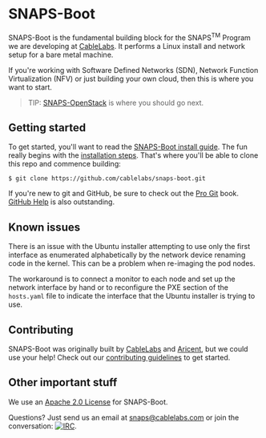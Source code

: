 # SNAPS-Boot

SNAPS-Boot is the fundamental building block for the SNAPS<sup>TM</sup> Program
we are developing at [CableLabs](http://cablelabs.com/). It performs a Linux
install and network setup for a bare metal machine.

If you're working with Software Defined Networks (SDN), Network
Function Virtualization (NFV) or just building your own cloud, then this is
where you want to start.

> TIP: [SNAPS-OpenStack](https://github.com/cablelabs/snaps-openstack) is where you
should go next.

## Getting started

To get started, you'll want to read the [SNAPS-Boot install
guide](doc/source/install/install.md). The fun really begins with the
[installation
steps](https://github.com/cablelabs/snaps-boot/blob/master/doc/source/install/install.md#4-installation-steps).
That's where you'll be able to clone this repo and commence building:

```
$ git clone https://github.com/cablelabs/snaps-boot.git
```

If you're new to git and GitHub, be sure to check out the [Pro
Git](https://git-scm.com/book/en/v2) book. [GitHub
Help](https://help.github.com/) is also outstanding.

## Known issues

There is an issue with the Ubuntu installer attempting to use only the first
interface as enumerated alphabetically by the network device renaming code in
the kernel. This can be a problem when re-imaging the pod nodes.

The workaround is to connect a monitor to each node and set up the network
interface by hand or to reconfigure the PXE section of the `hosts.yaml` file to
indicate the interface that the Ubuntu installer is trying to use.

## Contributing

SNAPS-Boot was originally built by [CableLabs](http://cablelabs.com/) and
[Aricent](https://www.aricent.com/), but we could use your help! Check out our
[contributing guidelines](CONTRIBUTING.md) to get started.

## Other important stuff

We use an [Apache 2.0 License](LICENSE) for SNAPS-Boot.

Questions? Just send us an email at
[snaps@cablelabs.com](mailto:snaps@cablelabs.com) or join the conversation:
[![IRC](https://www.irccloud.com/invite-svg?channel=%23cablelabs-snaps&amp;hostname=irc.freenode.net&amp;port=6697&amp;ssl=1)](http://webchat.freenode.net/?channels=cablelabs-snaps).

